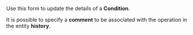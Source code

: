 Use this form to update the details of a **Condition**.

It is possible to specify a **comment** to be associated with the operation in
the entity **history**.